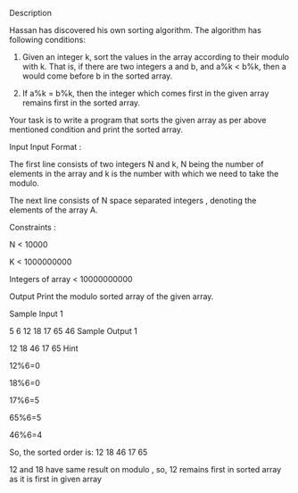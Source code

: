 Description

Hassan has discovered his own sorting algorithm. The algorithm has following conditions:

1. Given an integer k,  sort the values in the array according to their modulo with k. That is, if there are two integers a and b, and a%k < b%k, then a would come before b in the sorted array.

2. If a%k = b%k, then the integer which comes first in the given array remains first in the sorted array.

Your task is to write a program that sorts the given array as per above mentioned condition and print the sorted array.


Input
Input Format :

The first line consists of two integers N and k, N being the number of elements in the array and k is the number with which we need to take the modulo.

The next line consists of N space separated integers , denoting the elements of the array A.

Constraints :

N < 10000

K < 1000000000

Integers of array < 10000000000


Output
Print the modulo sorted array of the given array.


Sample Input 1 

5 6
12 18 17 65 46
Sample Output 1

12 18 46 17 65
Hint

12%6=0

18%6=0

17%6=5

65%6=5

46%6=4

So, the sorted order is: 12 18 46 17 65

12 and 18 have same result on modulo , so, 12 remains first in sorted array as it is first in given array